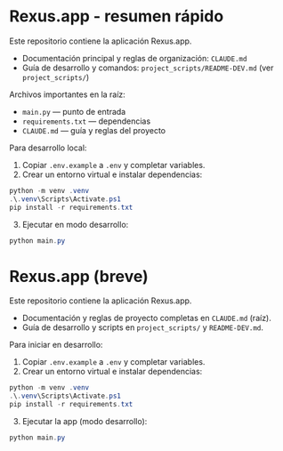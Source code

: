 # Rexus.app - resumen rápido

Este repositorio contiene la aplicación Rexus.app.

- Documentación principal y reglas de organización: `CLAUDE.md`
- Guía de desarrollo y comandos: `project_scripts/README-DEV.md` (ver `project_scripts/`)

Archivos importantes en la raíz:
- `main.py` — punto de entrada
- `requirements.txt` — dependencias
- `CLAUDE.md` — guía y reglas del proyecto

Para desarrollo local:
1. Copiar `.env.example` a `.env` y completar variables.
2. Crear un entorno virtual e instalar dependencias:

```powershell
python -m venv .venv
.\.venv\Scripts\Activate.ps1
pip install -r requirements.txt
```

3. Ejecutar en modo desarrollo:

```powershell
python main.py
```
# Rexus.app (breve)

Este repositorio contiene la aplicación Rexus.app.

- Documentación y reglas de proyecto completas en `CLAUDE.md` (raíz).
- Guía de desarrollo y scripts en `project_scripts/` y `README-DEV.md`.

Para iniciar en desarrollo:

1. Copiar `.env.example` a `.env` y completar variables.
2. Crear un entorno virtual e instalar dependencias:

```powershell
python -m venv .venv
.\.venv\Scripts\Activate.ps1
pip install -r requirements.txt
```

3. Ejecutar la app (modo desarrollo):

```powershell
python main.py
```
